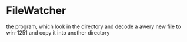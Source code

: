 # FileWatcher
the program, which look in the directory and decode a awery new file to win-1251 and copy it into another directory
